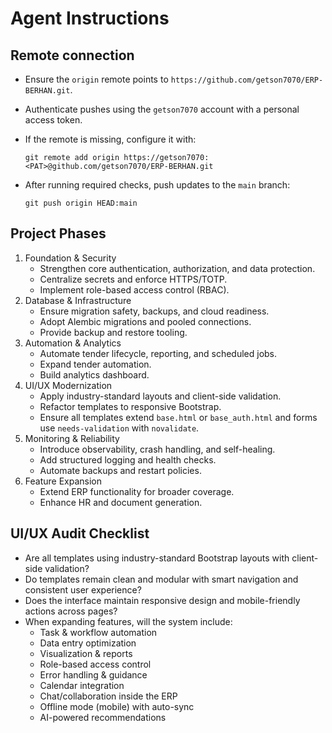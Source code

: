 # Agent Instructions

## Remote connection

- Ensure the `origin` remote points to `https://github.com/getson7070/ERP-BERHAN.git`.
- Authenticate pushes using the `getson7070` account with a personal access token.
- If the remote is missing, configure it with:

  `git remote add origin https://getson7070:<PAT>@github.com/getson7070/ERP-BERHAN.git`

- After running required checks, push updates to the `main` branch:

  `git push origin HEAD:main`
## Project Phases
1. Foundation & Security
   - Strengthen core authentication, authorization, and data protection.
   - Centralize secrets and enforce HTTPS/TOTP.
   - Implement role-based access control (RBAC).
2. Database & Infrastructure
   - Ensure migration safety, backups, and cloud readiness.
   - Adopt Alembic migrations and pooled connections.
   - Provide backup and restore tooling.
3. Automation & Analytics
   - Automate tender lifecycle, reporting, and scheduled jobs.
   - Expand tender automation.
   - Build analytics dashboard.
4. UI/UX Modernization
   - Apply industry-standard layouts and client-side validation.
   - Refactor templates to responsive Bootstrap.
   - Ensure all templates extend `base.html` or `base_auth.html` and forms use `needs-validation` with `novalidate`.
5. Monitoring & Reliability
   - Introduce observability, crash handling, and self-healing.
   - Add structured logging and health checks.
   - Automate backups and restart policies.
6. Feature Expansion
   - Extend ERP functionality for broader coverage.
   - Enhance HR and document generation.
## UI/UX Audit Checklist
- Are all templates using industry-standard Bootstrap layouts with client-side validation?
- Do templates remain clean and modular with smart navigation and consistent user experience?
- Does the interface maintain responsive design and mobile-friendly actions across pages?
- When expanding features, will the system include:
  - Task & workflow automation
  - Data entry optimization
  - Visualization & reports
  - Role-based access control
  - Error handling & guidance
  - Calendar integration
  - Chat/collaboration inside the ERP
  - Offline mode (mobile) with auto-sync
  - AI-powered recommendations
